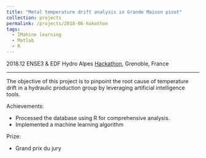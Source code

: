 ```yaml
---
title: "Metal temperature drift analysis in Grande Maison pivot"
collection: projects
permalink: /projects/2018-06-hakathon
tags:
  - IMahine learning 
  - Matlab
  - R
---
```


2018.12 ENSE3 & EDF Hydro Alpes [Hackathon](https://ense3.grenoble-inp.fr/fr/l-ecole/hackathon-hacktogether-2), Grenoble, France


---

The objective of this project is to pinpoint the root cause of temperature drift in a hydraulic production group by leveraging artificial intelligence tools.

Achievements:

- Processed the database using R for comprehensive analysis.
- Implemented a machine learning algorithm

Prize:
- Grand prix du jury